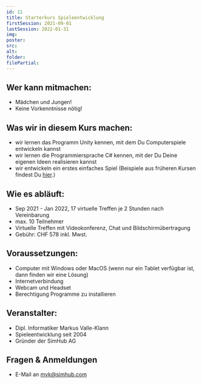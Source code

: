 ```yaml
---
id: 11
title: Starterkurs Spieleentwicklung
firstSession: 2021-09-01
lastSession: 2022-01-31
img:
poster: 
src: 
alt:
folder:
filePartial:
---
```

## Wer kann mitmachen:

* Mädchen und Jungen!
* Keine Vorkenntnisse nötig!

## Was wir in diesem Kurs machen:

* wir lernen das Programm Unity kennen, mit dem Du Computerspiele entwickeln kannst
* wir lernen die Programmiersprache C# kennen, mit der Du Deine eigenen Ideen realisieren kannst
* wir entwickeln ein erstes einfaches Spiel (Beispiele aus früheren Kursen findest Du [hier](4).)

## Wie es abläuft:

* Sep 2021 - Jan 2022, 17 virtuelle Treffen je 2 Stunden nach Vereinbarung
* max. 10 Teilnehmer
* Virtuelle Treffen mit Videokonferenz, Chat und Bildschirmübertragung
* Gebühr: CHF 578 inkl. Mwst.

## Voraussetzungen:

* Computer mit Windows oder MacOS (wenn nur ein Tablet verfügbar ist, dann finden wir eine Lösung)
* Internetverbindung
* Webcam und Headset
* Berechtigung Programme zu installieren

## Veranstalter:

* Dipl. Informatiker Markus Valle-Klann
* Spieleentwicklung seit 2004
* Gründer der SimHub AG

## Fragen & Anmeldungen

* E-Mail an mvk@simhub.com
